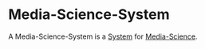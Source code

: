 # Media-Science-System

A Media-Science-System is a [System](60052.md) for [Media-Science](250025000.md).
